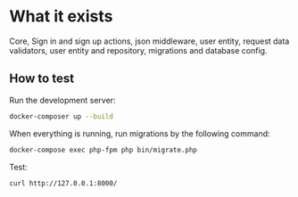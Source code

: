 # What it exists

Core, Sign in and sign up actions, json middleware, user entity, request data validators, user entity and repository,
migrations and database config.


## How to test

Run the development server:

```bash
docker-composer up --build
```

When everything is running, run migrations by the following command:

```bash
docker-compose exec php-fpm php bin/migrate.php
```

Test:

```bash
curl http://127.0.0.1:8000/
```
